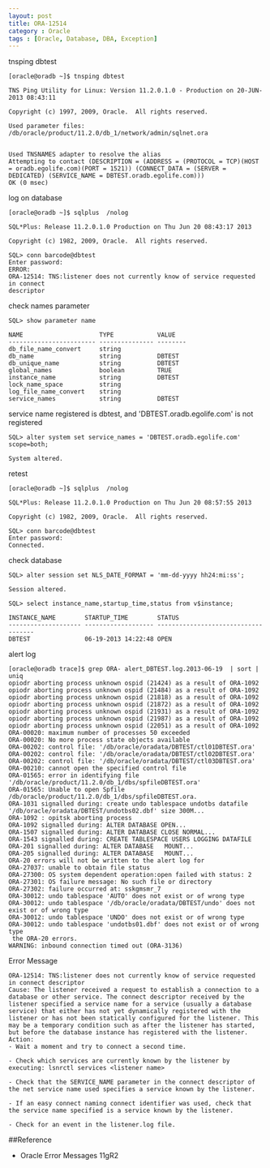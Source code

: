 ```yaml
---
layout: post
title: ORA-12514
category : Oracle
tags : [Oracle, Database, DBA, Exception]
---
```


tnsping  dbtest

	[oracle@oradb ~]$ tnsping dbtest

	TNS Ping Utility for Linux: Version 11.2.0.1.0 - Production on 20-JUN-2013 08:43:11

	Copyright (c) 1997, 2009, Oracle.  All rights reserved.

	Used parameter files:
	/db/oracle/product/11.2.0/db_1/network/admin/sqlnet.ora


	Used TNSNAMES adapter to resolve the alias
	Attempting to contact (DESCRIPTION = (ADDRESS = (PROTOCOL = TCP)(HOST = oradb.egolife.com)(PORT = 1521)) (CONNECT_DATA = (SERVER = DEDICATED) (SERVICE_NAME = DBTEST.oradb.egolife.com)))
	OK (0 msec)

log on database

	[oracle@oradb ~]$ sqlplus  /nolog

	SQL*Plus: Release 11.2.0.1.0 Production on Thu Jun 20 08:43:17 2013

	Copyright (c) 1982, 2009, Oracle.  All rights reserved.

	SQL> conn barcode@dbtest
	Enter password: 
	ERROR:
	ORA-12514: TNS:listener does not currently know of service requested in connect
	descriptor

check names parameter

	SQL> show parameter name

	NAME				     TYPE			 VALUE
	------------------------ --------------- --------
	db_file_name_convert	 string
	db_name					 string			 DBTEST
	db_unique_name			 string			 DBTEST
	global_names			 boolean		 TRUE
	instance_name			 string			 DBTEST
	lock_name_space 		 string
	log_file_name_convert	 string
	service_names			 string			 DBTEST

service name registered is dbtest, and 'DBTEST.oradb.egolife.com' is not registered

	SQL> alter system set service_names = 'DBTEST.oradb.egolife.com' scope=both;

	System altered.

retest

	[oracle@oradb ~]$ sqlplus  /nolog

	SQL*Plus: Release 11.2.0.1.0 Production on Thu Jun 20 08:57:55 2013

	Copyright (c) 1982, 2009, Oracle.  All rights reserved.

	SQL> conn barcode@dbtest
	Enter password: 
	Connected.

check database

	SQL> alter session set NLS_DATE_FORMAT = 'mm-dd-yyyy hh24:mi:ss';

	Session altered.

	SQL> select instance_name,startup_time,status from v$instance;

	INSTANCE_NAME	     STARTUP_TIME		 STATUS
	-------------------- ------------------- ------------------------------------
	DBTEST		         06-19-2013 14:22:48 OPEN

alert log

	[oracle@oradb trace]$ grep ORA- alert_DBTEST.log.2013-06-19  | sort | uniq
	opiodr aborting process unknown ospid (21424) as a result of ORA-1092
	opiodr aborting process unknown ospid (21484) as a result of ORA-1092
	opiodr aborting process unknown ospid (21818) as a result of ORA-1092
	opiodr aborting process unknown ospid (21872) as a result of ORA-1092
	opiodr aborting process unknown ospid (21931) as a result of ORA-1092
	opiodr aborting process unknown ospid (21987) as a result of ORA-1092
	opiodr aborting process unknown ospid (22051) as a result of ORA-1092
	ORA-00020: maximum number of processes 50 exceeded
	ORA-00020: No more process state objects available
	ORA-00202: control file: '/db/oracle/oradata/DBTEST/ctl01DBTEST.ora'
	ORA-00202: control file: '/db/oracle/oradata/DBTEST/ctl02DBTEST.ora'
	ORA-00202: control file: '/db/oracle/oradata/DBTEST/ctl03DBTEST.ora'
	ORA-00210: cannot open the specified control file
	ORA-01565: error in identifying file '/db/oracle/product/11.2.0/db_1/dbs/spfileDBTEST.ora'
	ORA-01565: Unable to open Spfile /db/oracle/product/11.2.0/db_1/dbs/spfileDBTEST.ora.
	ORA-1031 signalled during: create undo tablespace undotbs datafile '/db/oracle/oradata/DBTEST/undotbs02.dbf' size 300M...
	ORA-1092 : opitsk aborting process
	ORA-1092 signalled during: ALTER DATABASE OPEN...
	ORA-1507 signalled during: ALTER DATABASE CLOSE NORMAL...
	ORA-1543 signalled during: CREATE TABLESPACE USERS LOGGING DATAFILE
	ORA-201 signalled during: ALTER DATABASE   MOUNT...
	ORA-205 signalled during: ALTER DATABASE   MOUNT...
	ORA-20 errors will not be written to the alert log for
	ORA-27037: unable to obtain file status
	ORA-27300: OS system dependent operation:open failed with status: 2
	ORA-27301: OS failure message: No such file or directory
	ORA-27302: failure occurred at: sskgmsmr_7
	ORA-30012: undo tablespace 'AUTO' does not exist or of wrong type
	ORA-30012: undo tablespace '/db/oracle/oradata/DBTEST/undo' does not exist or of wrong type
	ORA-30012: undo tablespace 'UNDO' does not exist or of wrong type
	ORA-30012: undo tablespace 'undotbs01.dbf' does not exist or of wrong type
	 the ORA-20 errors.
	WARNING: inbound connection timed out (ORA-3136)

Error Message

	ORA-12514: TNS:listener does not currently know of service requested in connect descriptor
	Cause: The listener received a request to establish a connection to a database or other service. The connect descriptor received by the listener specified a service name for a service (usually a database service) that either has not yet dynamically registered with the listener or has not been statically configured for the listener. This may be a temporary condition such as after the listener has started, but before the database instance has registered with the listener.
	Action:
	- Wait a moment and try to connect a second time.

	- Check which services are currently known by the listener by executing: lsnrctl services <listener name>

	- Check that the SERVICE_NAME parameter in the connect descriptor of the net service name used specifies a service known by the listener.

	- If an easy connect naming connect identifier was used, check that the service name specified is a service known by the listener.

	- Check for an event in the listener.log file.

##Reference

* Oracle Error Messages 11gR2

